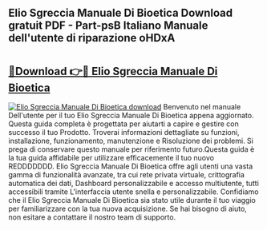 ## Elio Sgreccia Manuale Di Bioetica Download gratuit PDF - Part-psB Italiano Manuale dell'utente di riparazione oHDxA

# <h2><a href="http://dfcqfvy.blite.top/?on=Elio+Sgreccia+Manuale+Di+Bioetica">🔗Download 👉🔴 Elio Sgreccia Manuale Di Bioetica</a></h2>

[![Elio Sgreccia Manuale Di Bioetica download](https://i.imgur.com/lujVjoI.png)](http://dfcqfvy.blite.top/?on=Elio+Sgreccia+Manuale+Di+Bioetica)
Benvenuto nel manuale Dell'utente per il tuo Elio Sgreccia Manuale Di Bioetica appena aggiornato. Questa guida completa è progettata per aiutarti a capire e gestire con successo il tuo Prodotto. Troverai informazioni dettagliate su funzioni, installazione, funzionamento, manutenzione e Risoluzione dei problemi. Si prega di conservare questo manuale per riferimento futuro.Questa guida è la tua guida affidabile per utilizzare efficacemente il tuo nuovo REDDDDDDD. Elio Sgreccia Manuale Di Bioetica offre agli utenti una vasta gamma di funzionalità avanzate, tra cui rete privata virtuale, crittografia automatica dei dati, Dashboard personalizzabile e accesso multiutente, tutti accessibili tramite L'interfaccia utente snella e personalizzabile. Confidiamo che il Elio Sgreccia Manuale Di Bioetica sia stato utile durante il tuo viaggio per familiarizzare con la tua nuova acquisizione. Se hai bisogno di aiuto, non esitare a contattare il nostro team di supporto.
